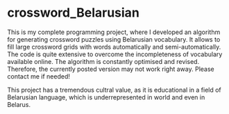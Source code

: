# crossword_Belarusian

This is my complete programming project, where I developed an algorithm for generating crossword puzzles using Belarusian vocabulary. It allows to fill large crossword grids with words automatically and semi-automatically. The code is quite extensive to overcome the incompleteness of vocabulary available online. The algorithm is constantly optimised and revised. Therefore, the currently posted version may not work right away. Please contact me if needed!

This project has a tremendous cultral value, as it is educational in a field of Belarusian language, which is underrepresented in world and even in Belarus. 
